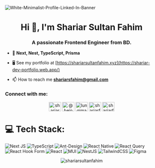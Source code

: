 <img src="https://media.licdn.com/dms/image/v2/D5616AQE1ap3Fm1IUVg/profile-displaybackgroundimage-shrink_350_1400/B56ZmcocQEG4AY-/0/1759269472566?e=1762387200&v=beta&t=7qgwPushfkbmw02rmEks13cIwLT_fEo4K7pw_V8Nr3w" alt="White-Minimalist-Profile-Linked-In-Banner" border="0">


<h1 align="center">Hi 👋, I'm Shariar Sultan Fahim</h1>
<h3 align="center">A passionate Frontend Engineer from BD.</h3>

- 🌱 **Next, Nest, TypeScript, Prisma**

- 🖥️ See my portfolio at [https://shariarsultanfahim.xyz](https://shariar-dev-portfolio.web.app/)

- 📫 How to reach me **shariarsfahim@gmail.com**

<h3 align="left">Connect with me:</h3>
<p align="center">
<a href="https://linkedin.com/in/shariarsultan" target="blank"><img align="center" src="https://raw.githubusercontent.com/rahuldkjain/github-profile-readme-generator/master/src/images/icons/Social/linked-in-alt.svg" alt="shariarsultan" height="30" width="40" /></a>
<a href="https://instagram.com/@being_shariar" target="blank"><img align="center" src="https://raw.githubusercontent.com/rahuldkjain/github-profile-readme-generator/master/src/images/icons/Social/instagram.svg" alt="@being_shariar" height="30" width="40" /></a>
<a href="https://www.codechef.com/users/lungiman" target="blank"><img align="center" src="https://cdn.jsdelivr.net/npm/simple-icons@3.1.0/icons/codechef.svg" alt="lungiman" height="30" width="40" /></a>
<a href="https://www.hackerrank.com/shariarfam" target="blank"><img align="center" src="https://raw.githubusercontent.com/rahuldkjain/github-profile-readme-generator/master/src/images/icons/Social/hackerrank.svg" alt="shariarfam" height="30" width="40" /></a>
<a href="https://codeforces.com/profile/shariarfam" target="blank"><img align="center" src="https://raw.githubusercontent.com/rahuldkjain/github-profile-readme-generator/master/src/images/icons/Social/codeforces.svg" alt="shariarfam" height="30" width="40" /></a>
</p>

# 💻 Tech Stack:
![Next JS](https://img.shields.io/badge/Next-black?style=flat&logo=next.js&logoColor=white) ![TypeScript](https://img.shields.io/badge/typescript-%23007ACC.svg?style=flat&logo=typescript&logoColor=white) ![Ant-Design](https://img.shields.io/badge/-AntDesign-%230170FE?style=flat&logo=ant-design&logoColor=white) ![React Native](https://img.shields.io/badge/react_native-%2320232a.svg?style=flat&logo=react&logoColor=%2361DAFB) ![React Query](https://img.shields.io/badge/-React%20Query-FF4154?style=flat&logo=react%20query&logoColor=white) ![React Hook Form](https://img.shields.io/badge/React%20Hook%20Form-%23EC5990.svg?style=flat&logo=reacthookform&logoColor=white) ![React](https://img.shields.io/badge/react-%2320232a.svg?style=flat&logo=react&logoColor=%2361DAFB) ![MUI](https://img.shields.io/badge/MUI-%230081CB.svg?style=flat&logo=mui&logoColor=white) ![NestJS](https://img.shields.io/badge/nestjs-%23E0234E.svg?style=flat&logo=nestjs&logoColor=white) ![TailwindCSS](https://img.shields.io/badge/tailwindcss-%2338B2AC.svg?style=flat&logo=tailwind-css&logoColor=white) ![Figma](https://img.shields.io/badge/figma-%23F24E1E.svg?style=flat&logo=figma&logoColor=white)

<p align="center"><img align="center" src="https://github-readme-stats.vercel.app/api/top-langs?username=shariarsultanfahim&show_icons=true&theme=radical&hide_border=true&locale=en&layout=compact" alt="shariarsultanfahim" /></p>
